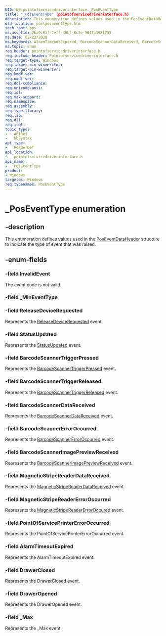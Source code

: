 ```yaml
---
UID: NE:pointofservicedriverinterface._PosEventType
title: "_PosEventType" (pointofservicedriverinterface.h)
description: This enumeration defines values used in the PosEventDataHeader structure to indicate the type of event that was raised.
old-location: pos\poseventtype.htm
tech.root: pos
ms.assetid: 2ba0c81f-2eff-48bf-8c3e-9047a398f735
ms.date: 02/23/2018
ms.keywords: AlarmTimeoutExpired, BarcodeScannerDataReceived, BarcodeScannerErrorOccurred, BarcodeScannerImagePreviewReceived, BarcodeScannerTriggerPressed, BarcodeScannerTriggerReleased, DrawerClosed, DrawerOpened, InvalidEvent, MagneticStripeReaderDataReceived, MagneticStripeReaderErrorOccurred, PointOfServicePrinterErrorOccurred, PosEventType, PosEventType enumeration, ReleaseDeviceRequested, StatusUpdated, _Max, _PosEventType, pointofservicedriverinterface/AlarmTimeoutExpired, pointofservicedriverinterface/BarcodeScannerDataReceived, pointofservicedriverinterface/BarcodeScannerErrorOccurred, pointofservicedriverinterface/BarcodeScannerImagePreviewReceived, pointofservicedriverinterface/BarcodeScannerTriggerPressed, pointofservicedriverinterface/BarcodeScannerTriggerReleased, pointofservicedriverinterface/DrawerClosed, pointofservicedriverinterface/DrawerOpened, pointofservicedriverinterface/InvalidEvent, pointofservicedriverinterface/MagneticStripeReaderDataReceived, pointofservicedriverinterface/MagneticStripeReaderErrorOccurred, pointofservicedriverinterface/PointOfServicePrinterErrorOccurred, pointofservicedriverinterface/PosEventType, pointofservicedriverinterface/ReleaseDeviceRequested, pointofservicedriverinterface/StatusUpdated, pointofservicedriverinterface/_Max, pos.poseventtype
ms.topic: enum
req.header: pointofservicedriverinterface.h
req.include-header: Pointofservicedriverinterface.h
req.target-type: Windows
req.target-min-winverclnt: 
req.target-min-winversvr: 
req.kmdf-ver: 
req.umdf-ver: 
req.ddi-compliance: 
req.unicode-ansi: 
req.idl: 
req.max-support: 
req.namespace: 
req.assembly: 
req.type-library: 
req.lib: 
req.dll: 
req.irql: 
topic_type:
-	APIRef
-	kbSyntax
api_type:
-	HeaderDef
api_location:
-	pointofservicedriverinterface.h
api_name:
-	PosEventType
product:
- Windows
targetos: Windows
req.typenames: PosEventType
---
```


# _PosEventType enumeration


## -description


This enumeration defines values used in the <a href="https://msdn.microsoft.com/library/windows/hardware/dn772232">PosEventDataHeader</a> structure to indicate the type of event that was raised.


## -enum-fields




### -field InvalidEvent

The event code is not valid.


### -field _MinEventType


### -field ReleaseDeviceRequested

Represents the <a href="https://msdn.microsoft.com/library/windows/hardware/dn790033">ReleaseDeviceRequested</a> event.


### -field StatusUpdated

Represents the <a href="https://msdn.microsoft.com/library/windows/hardware/dn790040">StatusUpdated</a> event.


### -field BarcodeScannerTriggerPressed

Represents the <a href="https://msdn.microsoft.com/library/windows/hardware/dn757468">BarcodeScannerTriggerPressed</a> event.


### -field BarcodeScannerTriggerReleased

Represents the <a href="https://msdn.microsoft.com/library/windows/hardware/dn757469">BarcodeScannerTriggerReleased</a> event.


### -field BarcodeScannerDataReceived

Represents the <a href="https://msdn.microsoft.com/library/windows/hardware/dn757463">BarcodeScannerDataReceived</a> event.


### -field BarcodeScannerErrorOccurred

Represents the <a href="https://msdn.microsoft.com/library/windows/hardware/dn757464">BarcodeScannerErrorOccurred</a> event.


### -field BarcodeScannerImagePreviewReceived

Represents the <a href="https://msdn.microsoft.com/library/windows/hardware/dn757466">BarcodeScannerImagePreviewReceived</a> event.


### -field MagneticStripeReaderDataReceived

Represents the <a href="https://msdn.microsoft.com/library/windows/hardware/dn772149">MagneticStripeReaderDataReceived</a> event.


### -field MagneticStripeReaderErrorOccurred

Represents the <a href="https://msdn.microsoft.com/library/windows/hardware/dn772151">MagneticStripeReaderErrorOccured</a> event.


### -field PointOfServicePrinterErrorOccurred

Represents the PointOfServicePrinterErrorOccurred event.


### -field AlarmTimeoutExpired

Represents the AlarmTimeoutExpired event.


### -field DrawerClosed

Represents the DrawerClosed event.


### -field DrawerOpened

Represents the DrawerOpened event.


### -field _Max

Represents the _Max event.

